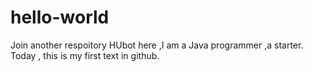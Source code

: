# hello-world
Join another respoitory
HUbot here ,I am a Java programmer ,a starter. Today , this is my first text in github.
